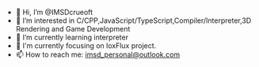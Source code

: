 - 👋 Hi, I’m @IMSDcrueoft
- 👀 I’m interested in C/CPP,JavaScript/TypeScript,Compiler/Interpreter,3D Rendering and Game Development
- 🌱 I’m currently learning interpreter
- 💞️ I'm currently focusing on loxFlux project.
- 📫 How to reach me: imsd_personal@outlook.com

<!---
IMSDcrueoft/IMSDcrueoft is a ✨ special ✨ repository because its `README.md` (this file) appears on your GitHub profile.
You can click the Preview link to take a look at your changes.
--->
